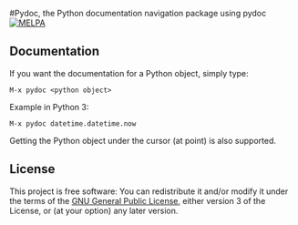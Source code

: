 #Pydoc, the Python documentation navigation package using pydoc
[![MELPA](http://melpa.org/packages/pydoc-badge.svg)](http://melpa.org/#/pydoc)
## Documentation

If you want the documentation for a Python object, simply
type:

```
M-x pydoc <python object>
```

Example in Python 3:

```
M-x pydoc datetime.datetime.now
```

Getting the Python object under the cursor (at point) is also supported.

## License

This project is free software: You can redistribute it and/or modify
it under the terms of the [GNU General Public
License](https://github.com/statmobile/pydoc/blob/master/gpl.txt),
either version 3 of the License, or (at your option) any later
version.
